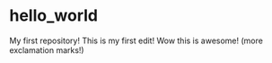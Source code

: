 hello_world
===========

My first repository!
This is my first edit!
Wow this is awesome! (more exclamation marks!)
